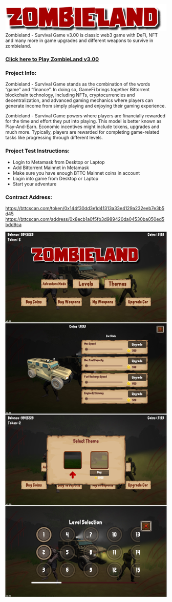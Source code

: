 ![ZombieLand v3.00](/Build/logo.png)
Zombieland - Survival Game v3.00 is classic web3 game with DeFi, NFT and many more in game upgrades and different weapons to survive in zombieland.

### [Click here to Play ZombieLand v3.00](https://zombieland.online/)

### Project Info:
Zombieland - Survival Game stands as the combination of the words “game” and “finance”. In doing so, GameFi brings together Bittorrent blockchain technology, including NFTs, cryptocurrencies and decentralization, and advanced gaming mechanics where players can generate income from simply playing and enjoying their gaming experience.

Zombieland - Survival Game powers where players are financially rewarded for the time and effort they put into playing. This model is better known as Play-And-Earn. Economic incentives might include tokens, upgrades and much more. Typically, players are rewarded for completing game-related tasks like progressing through different levels.

### Project Test Instructions:

* Login to Metamask from Desktop or Laptop
* Add Bittorrent Mainnet in Metamask
* Make sure you have enough BTTC Mainnet coins in account
* Login into game from Desktop or Laptop
* Start your adventure

### Contract Address:
https://bttcscan.com/token/0x144f30dd3e1d41313a33e4129a232eeb7e3b5d45
https://bttcscan.com/address/0x8ecb1a0f5fb3d989420da04530ba050ed5bdd9ca



![ZombieLand v3.00](/Assets/ss1.jpg)
![ZombieLand v3.00](/Assets/ss2.jpg)
![ZombieLand v3.00](/Assets/ss3.jpg)
![ZombieLand v3.00](/Assets/ss4.jpg)


